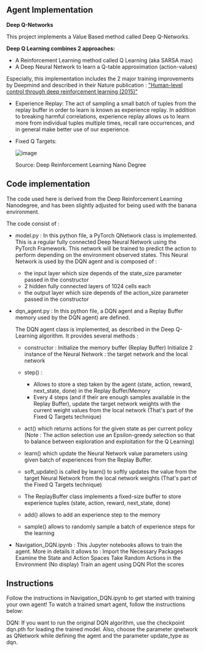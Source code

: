 ## Agent Implementation

**Deep Q-Networks**

This project implements a Value Based method called Deep Q-Networks.

**Deep Q Learning combines 2 approaches:**

- A Reinforcement Learning method called Q Learning (aka SARSA max)
- A Deep Neural Network to learn a Q-table approximation (action-values)

Especially, this implementation includes the 2 major training improvements by Deepmind and described in their Nature publication : ["Human-level control through deep reinforcement learning (2015)"](http://www.davidqiu.com:8888/research/nature14236.pdf)

- Experience Replay: The act of sampling a small batch of tuples from the replay buffer in order to learn is known as experience replay. In addition to breaking harmful correlations, experience replay allows us to learn more from individual tuples multiple times, recall rare occurrences, and in general make better use of our experience.

- Fixed Q Targets: 

  ![image](https://user-images.githubusercontent.com/89017449/132307357-6c09916f-6fa2-48b2-8adb-546e7dc7e6e0.png)

  Source: Deep Reinforcement Learning Nano Degree


## Code implementation

The code used here is derived from the Deep Reinforcement Learning Nanodegree, and has been slightly adjusted for being used with the banana environment.

The code consist of :

- model.py : In this python file, a PyTorch QNetwork class is implemented. This is a regular fully connected Deep Neural Network using the PyTorch Framework. This network will be trained to predict the action to perform depending on the environment observed states. This Neural Network is used by the DQN agent and is composed of :

  - the input layer which size depends of the state_size parameter passed in the constructor
  - 2 hidden fully connected layers of 1024 cells each
  - the output layer which size depends of the action_size parameter passed in the constructor

- dqn_agent.py : In this python file, a DQN agent and a Replay Buffer memory used by the DQN agent) are defined.

  The DQN agent class is implemented, as described in the Deep Q-Learning algorithm. It provides several methods :

  - constructor :
    Initialize the memory buffer (Replay Buffer)
    Initialize 2 instance of the Neural Network : the target network and the local network

  - step() :
    - Allows to store a step taken by the agent (state, action, reward, next_state, done) in the Replay Buffer/Memory
    - Every 4 steps (and if their are enough samples available in the Replay Buffer), update the target network weights with the current weight values from the local network (That's     part of the Fixed Q Targets technique)
   - act() which returns actions for the given state as per current policy (Note : The action selection use an Epsilon-greedy selection so that to balance between exploration and       exploitation for the Q Learning)
   - learn() which update the Neural Network value parameters using given batch of experiences from the Replay Buffer.
   - soft_update() is called by learn() to softly updates the value from the target Neural Network from the local network weights (That's part of the Fixed Q Targets technique)
   - The ReplayBuffer class implements a fixed-size buffer to store experience tuples (state, action, reward, next_state, done)
   - add() allows to add an experience step to the memory
   - sample() allows to randomly sample a batch of experience steps for the learning

- Navigation_DQN.ipynb : This Jupyter notebooks allows to train the agent. More in details it allows to :
Import the Necessary Packages
Examine the State and Action Spaces
Take Random Actions in the Environment (No display)
Train an agent using DQN
Plot the scores


## Instructions

Follow the instructions in Navigation_DQN.ipynb to get started with training your own agent! To watch a trained smart agent, follow the instructions below:

DQN: If you want to run the original DQN algorithm, use the checkpoint dqn.pth for loading the trained model. Also, choose the parameter qnetwork as QNetwork while defining the agent and the parameter update_type as dqn.
